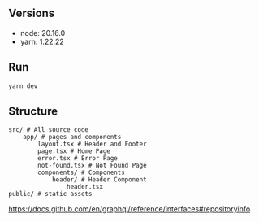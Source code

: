 ## Versions

* node: 20.16.0
* yarn: 1.22.22

## Run

```bash
yarn dev
```


## Structure

```
src/ # All source code
    app/ # pages and components
        layout.tsx # Header and Footer
        page.tsx # Home Page
        error.tsx # Error Page
        not-found.tsx # Not Found Page
        components/ # Components
            header/ # Header Component
                header.tsx
public/ # static assets
```


https://docs.github.com/en/graphql/reference/interfaces#repositoryinfo